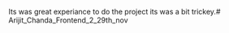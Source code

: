 Its was great experiance to do the project its was a bit trickey.# Arijit_Chanda_Frontend_2_29th_nov
